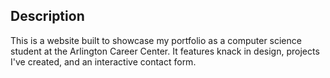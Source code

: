 ## Description
This is a website built to showcase my portfolio as a computer science student at the Arlington Career Center. It features knack in design, projects I've created, and an interactive contact form.